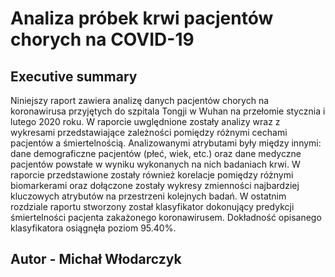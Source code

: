 # Analiza próbek krwi pacjentów chorych na COVID-19

## Executive summary

Niniejszy raport zawiera analizę danych pacjentów chorych na koronawirusa przyjętych do szpitala Tongji w Wuhan na przełomie stycznia i lutego 2020 roku.  W raporcie uwględnione zostały analizy wraz z wykresami przedstawiające zależności pomiędzy różnymi cechami pacjentów a śmiertelnością. Analizowanymi atrybutami były między innymi: dane demograficzne pacjentów (płeć, wiek, etc.) oraz dane medyczne pacjentów powstałe w wyniku wykonanych na nich badaniach krwi. W raporcie przedstawione zostały również korelacje pomiędzy różnymi biomarkerami oraz dołączone zostały wykresy zmienności najbardziej kluczowych atrybutów na przestrzeni kolejnych badań. W ostatnim rozdziale raportu stworzony został klasyfikator dokonujący predykcji śmiertelności pacjenta zakażonego koronawirusem. Dokładność opisanego klasyfikatora osiągnęła poziom 95.40%.

## Autor - Michał Włodarczyk
